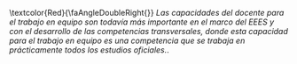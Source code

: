 \textcolor{Red}{\faAngleDoubleRight{}} *Las capacidades del docente para el trabajo en equipo son todavía más importante en el marco del EEES y con el desarrollo de las *competencias transversales*, donde esta capacidad para el trabajo en equipo es una competencia que se trabaja en prácticamente todos los estudios oficiales.*. 

  
